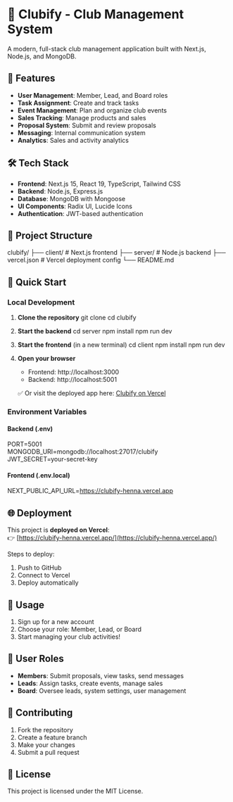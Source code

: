 # 🎉 Clubify - Club Management System

A modern, full-stack club management application built with Next.js, Node.js, and MongoDB.

## 🚀 Features

- **User Management**: Member, Lead, and Board roles
- **Task Assignment**: Create and track tasks
- **Event Management**: Plan and organize club events
- **Sales Tracking**: Manage products and sales
- **Proposal System**: Submit and review proposals
- **Messaging**: Internal communication system
- **Analytics**: Sales and activity analytics

## 🛠️ Tech Stack

- **Frontend**: Next.js 15, React 19, TypeScript, Tailwind CSS
- **Backend**: Node.js, Express.js
- **Database**: MongoDB with Mongoose
- **UI Components**: Radix UI, Lucide Icons
- **Authentication**: JWT-based authentication

## 📁 Project Structure

clubify/
├── client/          # Next.js frontend
├── server/          # Node.js backend
├── vercel.json      # Vercel deployment config
└── README.md

## 🚀 Quick Start

### Local Development

1. **Clone the repository**
   git clone <your-repo-url>
   cd clubify

2. **Start the backend**
   cd server
   npm install
   npm run dev

3. **Start the frontend** (in a new terminal)
   cd client
   npm install
   npm run dev

4. **Open your browser**
   - Frontend: http://localhost:3000  
   - Backend: http://localhost:5001  

   ✅ Or visit the deployed app here: [Clubify on Vercel](https://clubify-henna.vercel.app/)

### Environment Variables

#### Backend (.env)
PORT=5001  
MONGODB_URI=mongodb://localhost:27017/clubify  
JWT_SECRET=your-secret-key  

#### Frontend (.env.local)
NEXT_PUBLIC_API_URL=https://clubify-henna.vercel.app

## 🌐 Deployment

This project is **deployed on Vercel**:  
👉 [https://clubify-henna.vercel.app/](https://clubify-henna.vercel.app/)

Steps to deploy:
1. Push to GitHub
2. Connect to Vercel
3. Deploy automatically

## 📱 Usage

1. Sign up for a new account
2. Choose your role: Member, Lead, or Board
3. Start managing your club activities!

## 👥 User Roles

- **Members**: Submit proposals, view tasks, send messages
- **Leads**: Assign tasks, create events, manage sales
- **Board**: Oversee leads, system settings, user management

## 🤝 Contributing

1. Fork the repository
2. Create a feature branch
3. Make your changes
4. Submit a pull request

## 📄 License

This project is licensed under the MIT License.
